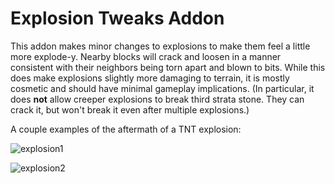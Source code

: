 # Explosion Tweaks Addon

This addon makes minor changes to explosions to make them feel a little more explode-y.
Nearby blocks will crack and loosen in a manner consistent with their neighbors being torn apart and blown to bits.
While this does make explosions slightly more damaging to terrain, it is mostly cosmetic and should have minimal gameplay implications.
(In particular, it does **not** allow creeper explosions to break third strata stone.
They can crack it, but won't break it even after multiple explosions.)

A couple examples of the aftermath of a TNT explosion:

![explosion1](https://i.imgur.com/WZ9SQWJ.png)

![explosion2](https://i.imgur.com/nnql8I6.png)
